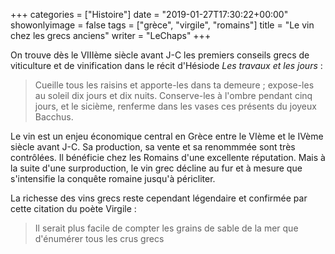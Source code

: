 +++
categories = ["Histoire"]
date = "2019-01-27T17:30:22+00:00"
showonlyimage = false
tags = ["grèce", "virgile", "romains"]
title = "Le vin chez les grecs anciens"
writer = "LeChaps"
+++

On trouve dès le VIIIème siècle avant J-C les premiers conseils grecs de viticulture et de vinification dans le récit d'Hésiode _Les travaux et les jours_ :

> Cueille tous les raisins et apporte-les dans ta demeure ; expose-les au soleil dix jours et dix nuits. Conserve-les à l'ombre pendant cinq jours, et le sicième, renferme dans les vases ces présents du joyeux Bacchus.  

Le vin est un enjeu économique central en Grèce entre le VIème et le IVème siècle avant J-C. Sa production, sa vente et sa renommmée sont très contrôlées. Il bénéficie chez les Romains d'une excellente réputation. Mais à la suite d'une surproduction, le vin grec décline au fur et à mesure que s'intensifie la conquête romaine jusqu'à péricliter.  

La richesse des vins grecs reste cependant légendaire et confirmée par cette citation du poète Virgile :

> Il serait plus facile de compter les grains de sable de la mer que d'énumérer tous les crus grecs